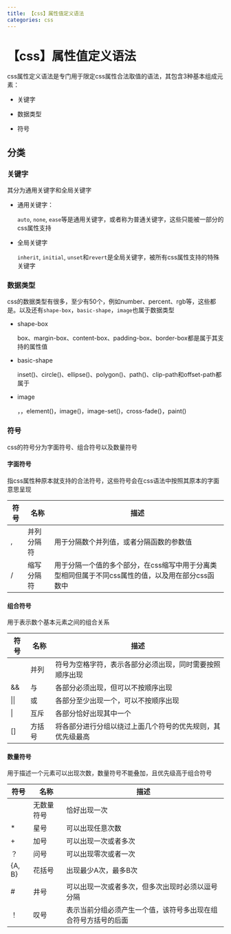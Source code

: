 ```yaml
---
title: 【css】属性值定义语法
categories: css
---
```

# 【css】属性值定义语法

css属性定义语法是专门用于限定css属性合法取值的语法，其包含3种基本组成元素：

- 关键字

- 数据类型

- 符号

## 分类

### 关键字

其分为通用关键字和全局关键字

- 通用关键字：
  
  `auto`, `none`, `ease`等是通用关键字，或者称为普通关键字，这些只能被一部分的css属性支持

- 全局关键字

  `inherit`, `initial`, `unset`和`revert`是全局关键字，被所有css属性支持的特殊关键字

### 数据类型

css的数据类型有很多，至少有50个，例如number、percent、rgb等，这些都是。以及还有`shape-box`，`basic-shape`，`image`也属于数据类型

- shape-box

  box、margin-box、content-box、padding-box、border-box都是属于其支持的属性值

- basic-shape

  inset()、circle()、ellipse()、polygon()、path()、clip-path和offset-path都属于

- image

  <url>，<gradient>，element()，image()，image-set()，cross-fade()，paint()

### 符号

css的符号分为字面符号、组合符号以及数量符号

#### 字面符号

指css属性种原本就支持的合法符号，这些符号会在css语法中按照其原本的字面意思呈现

| 符号 | 名称 | 描述 |
|-----|------| -----|
|, | 并列分隔符 | 用于分隔数个并列值，或者分隔函数的参数值 |
| / | 缩写分隔符 | 用于分隔一个值的多个部分，在css缩写中用于分离类型相同但属于不同css属性的值，以及用在部分css函数中 |

#### 组合符号

用于表示数个基本元素之间的组合关系

| 符号 | 名称 | 描述 |
|-----|------| -----|
|  | 并列 | 符号为空格字符，表示各部分必须出现，同时需要按照顺序出现 |
| && | 与 | 各部分必须出现，但可以不按顺序出现 |
| \|\| | 或 | 各部分至少出现一个，可以不按顺序出现 |
| \| | 互斥 | 各部分恰好出现其中一个 |
| [] | 方括号 | 将各部分进行分组以绕过上面几个符号的优先规则，其优先级最高|

#### 数量符号

用于描述一个元素可以出现次数，数量符号不能叠加，且优先级高于组合符号


| 符号 | 名称 | 描述 |
|-----|------| -----|
|  | 无数量符号 | 恰好出现一次 |
| * | 星号 | 可以出现任意次数 |
| + | 加号 | 可以出现一次或者多次 |
| ？ | 问号 | 可以出现零次或者一次 |
| {A, B} | 花括号 | 出现最少A次，最多B次 |
| # | 井号 | 可以出现一次或者多次，但多次出现时必须以逗号分隔 |
| ！ | 叹号 | 表示当前分组必须产生一个值，该符号多出现在组合符号方括号的后面 |
